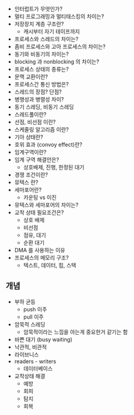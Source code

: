 - 인터럽트가 무엇인가?
- 멀티 프로그래밍과 멀티태스킹의 차이는?
- 저장장치 계층 구조란?
	- 캐시부터 자기 테이프까지
- 프로세스와 스레드의 차이는?
- 좀비 프로세스와 고아 프로세스의 차이는?
- 동기와 비동기의 차이는?
- blocking 과 nonblocking 의 차이는?
- 프로세스 상태의 종류는?
- 문맥 교환이란?
- 프로세스간 통신 방법은?
- 스레드의 장점? 단점?
- 병행성과 병렬성 차이?
- 동기 스레딩, 비동기 스레딩
- 스레드풀이란?
- 선점, 비선점 이란?
- 스케줄링 알고리즘 이란?
- 기아 상태란?
- 호위 효과 (convoy effect)란?
- 임계구역이란?
- 임계 구역 해결안은?
	- 상호배제, 진행, 한정된 대기
- 경쟁 조건이란?
- 뮤텍스 란?
- 세마포어란?
	- 카운팅 vs 이진
- 뮤텍스와 세마포어의 차이는?
- 교착 상태 필요조건은?
	- 상호 배제
	- 비선점
	- 점유, 대기
	- 순환 대기
- DMA 를 사용하는 이유
- 프로세스의 메모리 구조?
	- 텍스트, 데이터, 힙, 스택
## 개념
- 부하 균등
	- push 이주
	- pull 이주
- 암묵적 스레딩
	- 암묵적이라는 느낌을 아는게 중요한거 같기는 함
- 바쁜 대기 (busy waiting)
- 낙관적, 비관적
- 라이브니스
- readers - writers
	- 데이터베이스 
- 교착상태 해결
	- 예방
	- 회피
	- 탐지
	- 회복